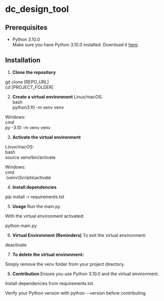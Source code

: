 # dc_design_tool


## Prerequisites

- Python 3.10.0  
  Make sure you have Python 3.10.0 installed. Download it [here](https://www.python.org/downloads/release/python-3100/).

## Installation

1. **Clone the repository**  

git clone [REPO_URL]  
cd [PROJECT_FOLDER]  


2. **Create a virtual environment**
Linux/macOS:  
bash  
python3.10 -m venv venv  

Windows:  
cmd  
py -3.10 -m venv venv  


3. **Activate the virtual environment**

Linux/macOS:  
bash  
source venv/bin/activate  

Windows:  
cmd  
.\venv\Scripts\activate  


4. **Install dependencies**

pip install -r requirements.txt  

5. **Usage**
Run the main.py  

With the virtual environment activated:  

python main.py  


6. **Virtual Environment (Reminders)**
To exit the virtual environment:  

deactivate  


7. **To delete the virtual environment:**

Simply remove the venv folder from your project directory.


8. **Contribution**
Ensure you use Python 3.10.0 and the virtual environment.  

Install dependencies from requirements.txt.  

Verify your Python version with python --version before contributing.  
